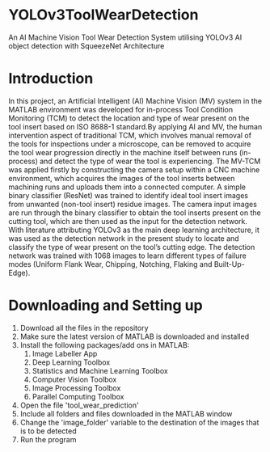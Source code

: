 # YOLOv3ToolWearDetection
An AI Machine Vision Tool Wear Detection System utilising YOLOv3 AI object detection with SqueezeNet Architecture

# Introduction
In this project, an Artificial Intelligent (AI) Machine Vision (MV) system in the MATLAB environment was developed for in-process Tool Condition Monitoring (TCM) to detect the location and type of wear present on the tool insert based on ISO 8688-1 standard.By applying AI and MV, the human intervention aspect of traditional TCM, which involves manual removal of the tools for inspections under a microscope, can be removed to acquire the tool wear progression directly in the machine itself between runs (in-process) and detect the type of wear the tool is experiencing. The MV-TCM was applied firstly by constructing the camera setup within a CNC machine environment, which acquires the images of the tool inserts between machining runs and uploads them into a connected computer. A simple binary classifier (ResNet) was trained to identify ideal tool insert images from unwanted (non-tool insert) residue images. The camera input images are run through the binary classifier to obtain the tool inserts present on the cutting tool, which are then used as the input for the detection network. With literature attributing YOLOv3 as the main deep learning architecture, it was used as the detection network in the present study to locate and classify the type of wear present on the tool’s cutting edge. The detection network was trained with 1068 images to learn different types of failure modes (Uniform Flank Wear, Chipping, Notching, Flaking and Built-Up-Edge). 

# Downloading and Setting up
1.  Download all the files in the repository 
2.  Make sure the latest version of MATLAB is downloaded and installed
3.  Install the following packages/add ons in MATLAB:
    1.  Image Labeller App
    2.  Deep Learning Toolbox
    3.  Statistics and Machine Learning Toolbox
    4.  Computer Vision Toolbox
    5.  Image Processing Toolbox
    6.  Parallel Computing Toolbox
4.  Open the file 'tool_wear_prediction'
5.  Include all folders and files downloaded in the MATLAB window
6.  Change the 'image_folder' variable to the destination of the images that is to be detected
7.  Run the program
    

